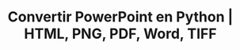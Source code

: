 ---
title: Convertir PowerPoint en Python | HTML, PNG, PDF, Word, TIFF
linktitle: Convertir PowerPoint
type: docs
weight: 20
url: /es/python-net/convert-powerpoint/
description: Este artículo lista temas y códigos de muestra en Python que se pueden utilizar para convertir PowerPoint (PPT, PPTX, ODP) a diferentes formatos como HTML, PNG, PDF, Word, TIFF, etc.
---